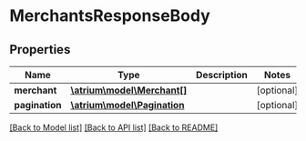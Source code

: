 # MerchantsResponseBody

## Properties
Name | Type | Description | Notes
------------ | ------------- | ------------- | -------------
**merchant** | [**\atrium\model\Merchant[]**](Merchant.md) |  | [optional] 
**pagination** | [**\atrium\model\Pagination**](Pagination.md) |  | [optional] 

[[Back to Model list]](../README.md#documentation-for-models) [[Back to API list]](../README.md#documentation-for-api-endpoints) [[Back to README]](../README.md)



